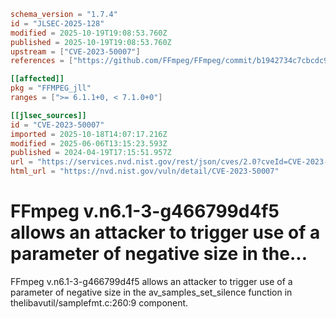 ```toml
schema_version = "1.7.4"
id = "JLSEC-2025-128"
modified = 2025-10-19T19:08:53.760Z
published = 2025-10-19T19:08:53.760Z
upstream = ["CVE-2023-50007"]
references = ["https://github.com/FFmpeg/FFmpeg/commit/b1942734c7cbcdc9034034373abcc9ecb9644c47", "https://lists.fedoraproject.org/archives/list/package-announce@lists.fedoraproject.org/message/6G7EYH2JAK5OJPVNC6AXYQ5K7YGYNCDN/", "https://lists.fedoraproject.org/archives/list/package-announce@lists.fedoraproject.org/message/IPETICRXUOGRIM4U3BCRTIKE3IZWCSBT/", "https://lists.fedoraproject.org/archives/list/package-announce@lists.fedoraproject.org/message/LE3ASLH6QF2E5OVJI5VA3JSEPJFFFMNY/", "https://trac.ffmpeg.org/ticket/10700", "https://github.com/FFmpeg/FFmpeg/commit/b1942734c7cbcdc9034034373abcc9ecb9644c47", "https://lists.fedoraproject.org/archives/list/package-announce%40lists.fedoraproject.org/message/6G7EYH2JAK5OJPVNC6AXYQ5K7YGYNCDN/", "https://lists.fedoraproject.org/archives/list/package-announce%40lists.fedoraproject.org/message/IPETICRXUOGRIM4U3BCRTIKE3IZWCSBT/", "https://lists.fedoraproject.org/archives/list/package-announce%40lists.fedoraproject.org/message/LE3ASLH6QF2E5OVJI5VA3JSEPJFFFMNY/", "https://trac.ffmpeg.org/ticket/10700"]

[[affected]]
pkg = "FFMPEG_jll"
ranges = [">= 6.1.1+0, < 7.1.0+0"]

[[jlsec_sources]]
id = "CVE-2023-50007"
imported = 2025-10-18T14:07:17.216Z
modified = 2025-06-06T13:15:23.593Z
published = 2024-04-19T17:15:51.957Z
url = "https://services.nvd.nist.gov/rest/json/cves/2.0?cveId=CVE-2023-50007"
html_url = "https://nvd.nist.gov/vuln/detail/CVE-2023-50007"
```

# FFmpeg v.n6.1-3-g466799d4f5 allows an attacker to trigger use of a parameter of negative size in the...

FFmpeg v.n6.1-3-g466799d4f5 allows an attacker to trigger use of a parameter of negative size in the av_samples_set_silence function in thelibavutil/samplefmt.c:260:9 component.

